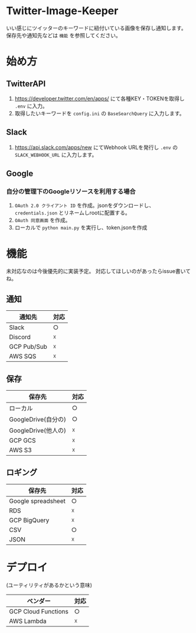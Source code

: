 # Twitter-Image-Keeper

いい感じにツイッターのキーワードに紐付いている画像を保存し通知します。
保存先や通知先などは `機能` を参照してください。


# 始め方

## TwitterAPI

1. https://developer.twitter.com/en/apps/ にて各種KEY・TOKENを取得し `.env` に入力。
1. 取得したいキーワードを `config.ini` の `BaseSearchQuery` に入力します。

## Slack

1. https://api.slack.com/apps/new にてWebhook URLを発行し `.env` の `SLACK_WEBHOOK_URL` に入力します。

## Google
### 自分の管理下のGoogleリソースを利用する場合

1. `OAuth 2.0 クライアント ID` を作成。jsonをダウンロードし、 `credentials.json` とリネームしrootに配置する。
1. `OAuth 同意画面` を作成。
1. ローカルで `python main.py` を実行し、token.jsonを作成


# 機能

未対応なのは今後優先的に実装予定。
対応してほしいのがあったらissue書いてね。

## 通知

|  通知先 |  対応  |
| ---- | ---- |
| Slack  | ○ |
| Discord  | ☓ |
| GCP Pub/Sub | ☓ |
| AWS SQS | ☓ |

## 保存

| 保存先 | 対応 |
| --- | --- |
| ローカル | ○ |
| GoogleDrive(自分の) | ○ |
| GoogleDrive(他人の) | ☓ |
| GCP GCS | ☓ |
| AWS S3 | ☓ |

## ロギング
| 保存先 | 対応 |
| --- | --- |
| Google spreadsheet | ○ |
| RDS | ☓ |
| GCP BigQuery| ☓ |
| CSV | ○ |
| JSON | ☓ |

# デプロイ

(ユーティリティがあるかという意味)

| ベンダー | 対応 |
| --- | --- |
| GCP Cloud Functions | ○ |
| AWS Lambda | ☓ |
